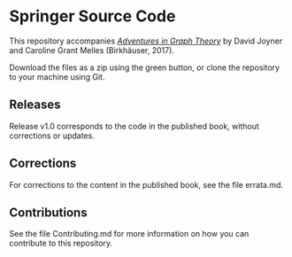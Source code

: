 # Springer Source Code

This repository accompanies [*Adventures in Graph Theory*](https://www.springer.com/book/9783319683812) by David Joyner and Caroline Grant Melles (Birkhäuser, 2017).

<!-- ![Cover image](cover.jpg) -->

Download the files as a zip using the green button, or clone the repository to your machine using Git.

## Releases

Release v1.0 corresponds to the code in the published book, without corrections or updates.

## Corrections

For corrections to the content in the published book, see the file errata.md.

## Contributions

See the file Contributing.md for more information on how you can contribute to this repository.
